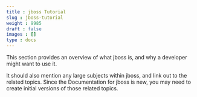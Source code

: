 ```yaml
---
title : jboss Tutorial
slug : jboss-tutorial
weight : 9985
draft : false
images : []
type : docs
---
```


This section provides an overview of what jboss is, and why a developer might want to use it.

It should also mention any large subjects within jboss, and link out to the related topics.  Since the Documentation for jboss is new, you may need to create initial versions of those related topics.

